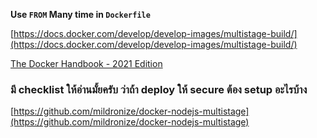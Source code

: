 **Use `FROM` Many time in `Dockerfile`**

[https://docs.docker.com/develop/develop-images/multistage-build/](https://docs.docker.com/develop/develop-images/multistage-build/)

[The Docker Handbook - 2021 Edition](https://www.freecodecamp.org/news/the-docker-handbook/?fbclid=IwAR1TM8Hdu79BB1fJj9-j0tO8oftz3P9AZIVj1ZWLBUT2d6bs50VQ84YfyTs)

### มี checklist ให้อ่านมั้ยครับ ว่าถ้า deploy ให้ secure ต้อง setup อะไรบ้าง

[](https://github.com/mildronize/docker-nodejs-multistages)[https://github.com/mildronize/docker-nodejs-multistage](https://github.com/mildronize/docker-nodejs-multistage)